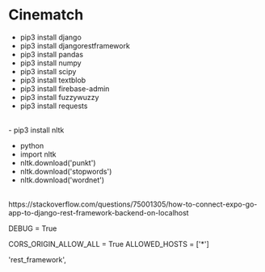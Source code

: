 # Cinematch

- pip3 install django
- pip3 install djangorestframework
- pip3 install pandas
- pip3 install numpy
- pip3 install scipy
- pip3 install textblob
- pip3 install firebase-admin
- pip3 install fuzzywuzzy
- pip3 install requests

<br>
- pip3 install nltk

- python
- import nltk
- nltk.download('punkt')
- nltk.download('stopwords')
- nltk.download('wordnet')


<br>
https://stackoverflow.com/questions/75001305/how-to-connect-expo-go-app-to-django-rest-framework-backend-on-localhost
<br>

DEBUG = True

CORS_ORIGIN_ALLOW_ALL = True
ALLOWED_HOSTS = ['*']


'rest_framework',
